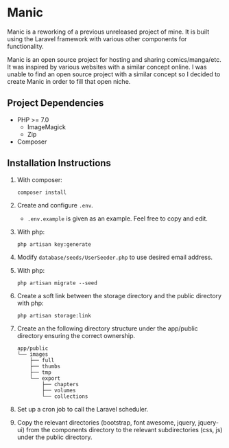 # Manic

Manic is a reworking of a previous unreleased project of mine. It is built using the Laravel framework with various other components for functionality.

Manic is an open source project for hosting and sharing comics/manga/etc. It was inspired by various websites with a similar concept online. I was unable to find an open source project with a similar concept so I decided to create Manic in order to fill that open niche.

## Project Dependencies

* PHP >= 7.0
	* ImageMagick
	* Zip
* Composer

## Installation Instructions

1. With composer:

	```shell
	composer install
	```
2. Create and configure `.env`.
	* `.env.example` is given as an example. Feel free to copy and edit.
3. With php:
	```shell
	php artisan key:generate 
	```
4. Modify `database/seeds/UserSeeder.php` to use desired email address.
5. With php:
	```shell
	php artisan migrate --seed
	```
6. Create a soft link between the storage directory and the public directory with php:
	```shell
	php artisan storage:link
	```
7. Create an the following directory structure under the app/public directory ensuring the correct ownership.
	```
	app/public
	└── images
		├── full
		├── thumbs
		├── tmp
		└── export
			├── chapters
			├── volumes
			└── collections
	```
8. Set up a cron job to call the Laravel scheduler.
9. Copy the relevant directories (bootstrap, font awesome, jquery, jquery-ui) from the components directory to the relevant subdirectories (css, js) under the public directory.